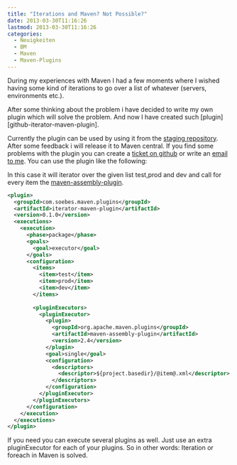 ```yaml
---
title: "Iterations and Maven? Not Possible?"
date: 2013-03-30T11:16:26
lastmod: 2013-03-30T11:16:26
categories:
  - Neuigkeiten
  - BM
  - Maven
  - Maven-Plugins
---
```

During my experiences with Maven I had a few moments where I wished having some kind of iterations to 
go over a list of whatever (servers, environments etc.). 

After some thinking about the problem i have decided to write my own plugin which will solve the problem. 
And now I have created such [plugin][github-iterator-maven-plugin]. 
<!-- more -->

Currently the plugin can be used by using it from the 
[staging repository](https://oss.sonatype.org/content/repositories/comsoebesmavenplugins-660/). 
After some feedback i will release it to Maven central. If you find some problems with the plugin you can 
create a [ticket on github](https://github.com/khmarbaise/iterator-maven-plugin/issues) or write an 
<a href="mailto:mavenplugin@soebes.de">email to me</a>. You can use the plugin like the following:

In this case it will iterator over the given list test,prod and dev and call for every item 
the [maven-assembly-plugin](https://maven.apache.org/plugins/maven-assembly-plugin).

```xml
<plugin>
  <groupId>com.soebes.maven.plugins</groupId>
  <artifactId>iterator-maven-plugin</artifactId>
  <version>0.1.0</version>
  <executions>
    <execution>
      <phase>package</phase>
      <goals>
        <goal>executor</goal>
      </goals>
      <configuration>
        <items>
          <item>test</item>
          <item>prod</item>
          <item>dev</item>
        </items>
 
        <pluginExecutors>
          <pluginExecutor>
            <plugin>
              <groupId>org.apache.maven.plugins</groupId>
              <artifactId>maven-assembly-plugin</artifactId>
              <version>2.4</version>
            </plugin>
            <goal>single</goal>
            <configuration>
              <descriptors>
                <descriptor>${project.basedir}/@item@.xml</descriptor>
              </descriptors>
            </configuration>
          </pluginExecutor>
        </pluginExecutors>
      </configuration>
    </execution>
  </executions>
</plugin>
```

If you need you can execute several plugins as well. Just use an extra pluginExecutor for each of your plugins. So in other words: Iteration or foreach in Maven is solved.
